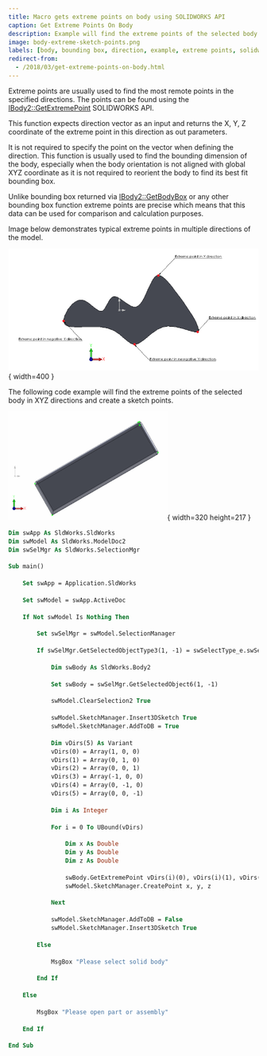 ```yaml
---
title: Macro gets extreme points on body using SOLIDWORKS API
caption: Get Extreme Points On Body
description: Example will find the extreme points of the selected body in XYZ directions and create a sketch points
image: body-extreme-sketch-points.png
labels: [body, bounding box, direction, example, extreme points, solidworks api]
redirect-from:
  - /2018/03/get-extreme-points-on-body.html
---
```

Extreme points are usually used to find the most remote points in the specified directions. The points can be found using the [IBody2::GetExtremePoint]( https://help.solidworks.com/2012/english/api/sldworksapi/solidworks.interop.sldworks~solidworks.interop.sldworks.ibody2~getextremepoint.html) SOLIDWORKS API.

This function expects direction vector as an input and returns the X, Y, Z coordinate of the extreme point in this direction as out parameters.

It is not required to specify the point on the vector when defining the direction.
This function is usually used to find the bounding dimension of the body, especially when the body orientation is not aligned with global XYZ coordinate as it is not required to reorient the body to find its best fit bounding box.

Unlike bounding box returned via [IBody2::GetBodyBox]( https://help.solidworks.com/2012/english/api/sldworksapi/solidworks.interop.sldworks~solidworks.interop.sldworks.ibody2~getbodybox.html) or any other bounding box function extreme points are precise which means that this data can be used for comparison and calculation purposes.

Image below demonstrates typical extreme points in multiple directions of the model.

![Extreme points of the body in +X,-X,+Y and -Y directions](extereme-points.png){ width=400 }

The following code example will find the extreme points of the selected body in XYZ directions and create a sketch points.

![Sketch points created in the extreme directions of the body](body-extreme-sketch-points.png){ width=320 height=217 }

~~~ vb
Dim swApp As SldWorks.SldWorks
Dim swModel As SldWorks.ModelDoc2
Dim swSelMgr As SldWorks.SelectionMgr

Sub main()

    Set swApp = Application.SldWorks
    
    Set swModel = swApp.ActiveDoc
    
    If Not swModel Is Nothing Then
    
        Set swSelMgr = swModel.SelectionManager
        
        If swSelMgr.GetSelectedObjectType3(1, -1) = swSelectType_e.swSelSOLIDBODIES Then
        
            Dim swBody As SldWorks.Body2
        
            Set swBody = swSelMgr.GetSelectedObject6(1, -1)
        
            swModel.ClearSelection2 True
            
            swModel.SketchManager.Insert3DSketch True
            swModel.SketchManager.AddToDB = True
            
            Dim vDirs(5) As Variant
            vDirs(0) = Array(1, 0, 0)
            vDirs(1) = Array(0, 1, 0)
            vDirs(2) = Array(0, 0, 1)
            vDirs(3) = Array(-1, 0, 0)
            vDirs(4) = Array(0, -1, 0)
            vDirs(5) = Array(0, 0, -1)
            
            Dim i As Integer
            
            For i = 0 To UBound(vDirs)
                
                Dim x As Double
                Dim y As Double
                Dim z As Double
            
                swBody.GetExtremePoint vDirs(i)(0), vDirs(i)(1), vDirs(i)(2), x, y, z
                swModel.SketchManager.CreatePoint x, y, z
                
            Next
                
            swModel.SketchManager.AddToDB = False
            swModel.SketchManager.Insert3DSketch True
        
        Else
            
            MsgBox "Please select solid body"
            
        End If
        
    Else
        
        MsgBox "Please open part or assembly"
        
    End If
    
End Sub

~~~


